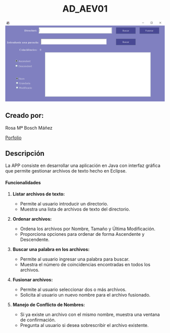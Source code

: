<h1 align="center">AD_AEV01</h1> 

![Imagen del proyecto](./ImagenInterfaz.PNG)

<h2>Creado por:</h2> 
Rosa Mª Bosch Máñez

[Porfolio](https://github.com/roboma-04/Porfolio)

<h2>Descripción</h2> 

La APP consiste en desarrollar una aplicación en Java con interfaz gráfica que permite gestionar archivos de texto hecho en Eclipse.

<h4>Funcionalidades</h4> 

1. **Listar archivos de texto:**
   - Permite al usuario introducir un directorio.
   - Muestra una lista de archivos de texto del directorio.

2. **Ordenar archivos:**
   - Ordena los archivos por Nombre, Tamaño y Última Modificación.
   - Proporciona opciones para ordenar de forma Ascendente y Descendente.

3. **Buscar una palabra en los archivos:**
   - Permite al usuario ingresar una palabra para buscar.
   - Muestra el número de coincidencias encontradas en todos los archivos.

4. **Fusionar archivos:**
   - Permite al usuario seleccionar dos o más archivos.
   - Solicita al usuario un nuevo nombre para el archivo fusionado.

5. **Manejo de Conflicto de Nombres:**
   - Si ya existe un archivo con el mismo nombre, muestra una ventana de confirmación.
   - Pregunta al usuario si desea sobrescribir el archivo existente.



